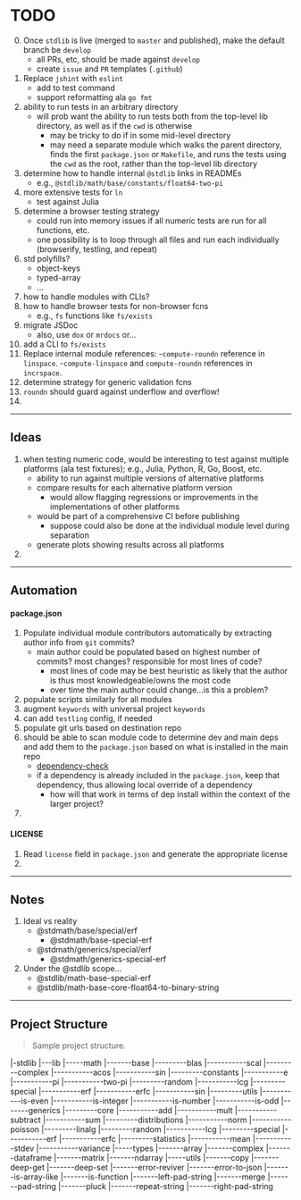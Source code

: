 TODO
====

0. Once `stdlib` is live (merged to `master` and published), make the default branch be `develop`
    -   all PRs, etc, should be made against `develop`
    -   create `issue` and `PR` templates (`.github`)
1. Replace `jshint` with `eslint`
    -   add to test command
    -   support reformatting ala `go fmt`
2. ability to run tests in an arbitrary directory
    -   will prob want the ability to run tests both from the top-level lib directory, as well as if the `cwd` is otherwise
        -   may be tricky to do if in some mid-level directory
        -   may need a separate module which walks the parent directory, finds the first `package.json` or `Makefile`, and runs the tests using the `cwd` as the root, rather than the top-level lib directory
3. determine how to handle internal `@stdlib` links in READMEs
    -   e.g., `@stdlib/math/base/constants/float64-two-pi`
4. more extensive tests for `ln`
    -   test against Julia
5. determine a browser testing strategy
    -   could run into memory issues if all numeric tests are run for all functions, etc.
    -   one possibility is to loop through all files and run each individually (browserify, testling, and repeat)
6. std polyfills?
    -   object-keys
    -   typed-array
    -   ...
7. how to handle modules with CLIs?
8. how to handle browser tests for non-browser fcns
    -   e.g., `fs` functions like `fs/exists`
9. migrate JSDoc
    -   also, use `dox` or `mrdocs` or...
10. add a CLI to `fs/exists`
11. Replace internal module references:
	-`compute-roundn` reference in `linspace`.
	-`compute-linspace` and `compute-roundn` references in `incrspace`.
12. determine strategy for generic validation fcns
13. `roundn` should guard against underflow and overflow!
14. 


---
## Ideas

1. when testing numeric code, would be interesting to test against multiple platforms (ala test fixtures); e.g., Julia, Python, R, Go, Boost, etc.
    -   ability to run against multiple versions of alternative platforms
    -   compare results for each alternative platform version
        -   would allow flagging regressions or improvements in the implementations of other platforms
    -   would be part of a comprehensive CI before publishing
        -   suppose could also be done at the individual module level during separation
    -   generate plots showing results across all platforms
2.


---
## Automation

#### package.json

1. Populate individual module contributors automatically by extracting author info from `git` commits?
    -   main author could be populated based on highest number of commits? most changes? responsible for most lines of code?
        -   most lines of code may be best heuristic as likely that the author is thus most knowledgeable/owns the most code
        -   over time the main author could change...is this a problem?
2. populate scripts similarly for all modules
3. augment `keywords` with universal project `keywords`
4. can add `testling` config, if needed
5. populate git urls based on destination repo
6. should be able to scan module code to determine dev and main deps and add them to the `package.json` based on what is installed in the main repo
    -   [dependency-check](https://github.com/maxogden/dependency-check)
    -   if a dependency is already included in the `package.json`, keep that dependency, thus allowing local override of a dependency
        -   how will that work in terms of dep install within the context of the larger project?
7.


#### LICENSE

1. Read `license` field in `package.json` and generate the appropriate license
2.



---
## Notes

1. Ideal vs reality
    - @stdmath/base/special/erf
        -   @stdmath/base-special-erf
    - @stdmath/generics/special/erf
        -   @stdmath/generics-special-erf
2. Under the @stdlib scope...
    -   @stdlib/math-base-special-erf
    -   @stdlib/math-base-core-float64-to-binary-string


---
## Project Structure
> Sample project structure.

|-stdlib
|---lib
|-----math
|-------base
|---------blas
|-----------scal
|---------complex
|-----------acos
|-----------sin
|---------constants
|-----------e
|-----------pi
|-----------two-pi
|---------random
|-----------lcg
|---------special
|-----------erf
|-----------erfc
|-----------sin
|---------utils
|-----------is-even
|-----------is-integer
|-----------is-number
|-----------is-odd
|-------generics
|---------core
|-----------add
|-----------mult
|-----------subtract
|-----------sum
|---------distributions
|-----------norm
|-----------poisson
|---------linalg
|---------random
|-----------lcg
|---------special
|-----------erf
|-----------erfc
|---------statistics
|-----------mean
|-----------stdev
|-----------variance
|-----types
|-------array
|-------complex
|-------dataframe
|-------matrix
|-------ndarray
|-----utils
|-------copy
|-------deep-get
|-------deep-set
|-------error-reviver
|-------error-to-json
|-------is-array-like
|-------is-function
|-------left-pad-string
|-------merge
|-------pad-string
|-------pluck
|-------repeat-string
|-------right-pad-string
